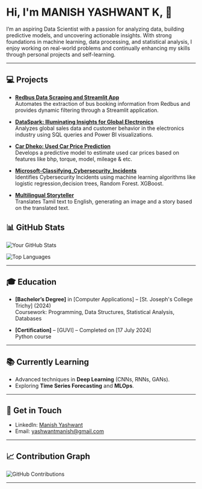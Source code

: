 # Hi, I'm MANISH YASHWANT K, 👋

I’m an aspiring Data Scientist with a passion for analyzing data, building predictive models, and uncovering actionable insights. With strong foundations in machine learning, data processing, and statistical analysis, I enjoy working on real-world problems and continually enhancing my skills through personal projects and self-learning.

---

## 💻 Projects

- **[Redbus Data Scraping and Streamlit App](https://github.com/MANISHYASH/Redbus-Data-Scraping-and-Streamlit-App)**  
  Automates the extraction of bus booking information from Redbus and provides dynamic filtering through a Streamlit application.

- **[DataSpark: Illuminating Insights for Global Electronics](https://github.com/MANISHYASH/DataSpark-Illuminating-Insights-for-Global-Electronics)**  
  Analyzes global sales data and customer behavior in the electronics industry using SQL queries and Power BI visualizations.

- **[Car Dheko: Used Car Price Prediction](https://github.com/MANISHYASH/Car_Dheko-Used_Car_Price_Prediction)**  
  Develops a predictive model to estimate used car prices based on features like bhp, torque, model, mileage & etc.

- **[Microsoft-Classifying_Cybersecurity_Incidents](https://github.com/MANISHYASH/Microsoft-Classifying_Cybersecurity_Incidents)**  
  Identifies Cybersecurity Incidents using machine learning algorithms like logistic regression,decision trees, Random Forest. XGBoost.

- **[Multilingual Storyteller](https://github.com/MANISHYASH/multilingual-storyteller)**  
  Translates Tamil text to English, generating an image and a story based on the translated text.

## 📊 GitHub Stats

![Your GitHub Stats](https://github-readme-stats.vercel.app/api?username=MANISHYASH&show_icons=true&theme=default&hide_border=true)

![Top Languages](https://github-readme-stats.vercel.app/api/top-langs/?username=MANISHYASH&layout=compact&theme=default&hide_border=true)

---

## 🎓 Education

- **[Bachelor’s Degree]** in [Computer Applications] – [St. Joseph's College Trichy] (2024)  
  Coursework: Programming, Data Structures, Statistical Analysis, Databases

- **[Certification]** – [GUVI] – Completed on [17 July 2024]  
  Python course 

---

## 📚 Currently Learning

- Advanced techniques in **Deep Learning** (CNNs, RNNs, GANs).
- Exploring **Time Series Forecasting** and **MLOps**.

---

## 💬 Get in Touch

- LinkedIn: [Manish Yashwant](https://www.linkedin.com/in/manish-yashwant/)
- Email: [yashwantmanish@gmail.com](mailto:yashwantmanish@gmail.com)

---

## 📈 Contribution Graph

![GitHub Contributions](https://github-readme-streak-stats.herokuapp.com/?user=MANISHYASH&theme=default&hide_border=true)

---
